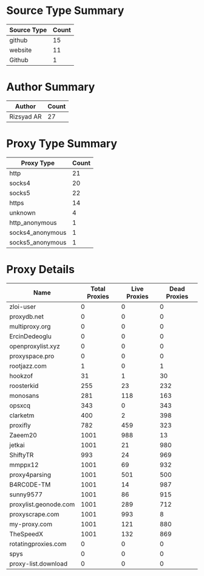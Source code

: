 # Source Type Summary

| Source Type | Count |
|-------------|-------|
| github | 15 |
| website | 11 |
| Github | 1 |


# Author Summary

| Author | Count |
|--------|-------|
| Rizsyad AR | 27 |


# Proxy Type Summary

| Proxy Type | Count |
|------------|-------|
| http | 21 |
| socks4 | 20 |
| socks5 | 22 |
| https | 14 |
| unknown | 4 |
| http_anonymous | 1 |
| socks4_anonymous | 1 |
| socks5_anonymous | 1 |


# Proxy Details

| Name | Total Proxies | Live Proxies | Dead Proxies |
|------|---------------|--------------|---------------|
| zloi-user | 0 | 0 | 0 |
| proxydb.net | 0 | 0 | 0 |
| multiproxy.org | 0 | 0 | 0 |
| ErcinDedeoglu | 0 | 0 | 0 |
| openproxylist.xyz | 0 | 0 | 0 |
| proxyspace.pro | 0 | 0 | 0 |
| rootjazz.com | 1 | 0 | 1 |
| hookzof | 31 | 1 | 30 |
| roosterkid | 255 | 23 | 232 |
| monosans | 281 | 118 | 163 |
| opsxcq | 343 | 0 | 343 |
| clarketm | 400 | 2 | 398 |
| proxifly | 782 | 459 | 323 |
| Zaeem20 | 1001 | 988 | 13 |
| jetkai | 1001 | 21 | 980 |
| ShiftyTR | 993 | 24 | 969 |
| mmppx12 | 1001 | 69 | 932 |
| proxy4parsing | 1001 | 501 | 500 |
| B4RC0DE-TM | 1001 | 14 | 987 |
| sunny9577 | 1001 | 86 | 915 |
| proxylist.geonode.com | 1001 | 289 | 712 |
| proxyscrape.com | 1001 | 993 | 8 |
| my-proxy.com | 1001 | 121 | 880 |
| TheSpeedX | 1001 | 132 | 869 |
| rotatingproxies.com | 0 | 0 | 0 |
| spys | 0 | 0 | 0 |
| proxy-list.download | 0 | 0 | 0 |
